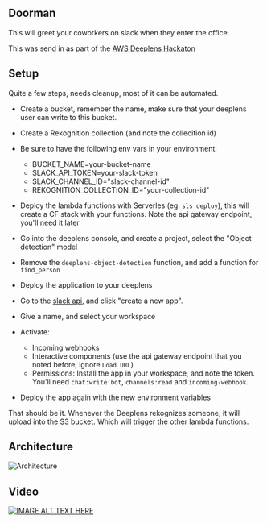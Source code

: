 Doorman
-------
This will greet your coworkers on slack when they enter the office.

This was send in as part of the [AWS Deeplens Hackaton](https://devpost.com/software/doorman-a1oh0e)


Setup
-----
Quite a few steps, needs cleanup, most of it can be automated.

- Create a bucket, remember the name, make sure that your deeplens user can write to this bucket.
- Create a Rekognition collection (and note the collecition id)
- Be sure to have the following env vars in your environment:
  - BUCKET_NAME=your-bucket-name
  - SLACK_API_TOKEN=your-slack-token
  - SLACK_CHANNEL_ID="slack-channel-id"
  - REKOGNITION_COLLECTION_ID="your-collection-id"

- Deploy the lambda functions with Serverles (eg: `sls deploy`), this will create a CF stack with your functions. Note the api gateway endpoint, you'll need it later

- Go into the deeplens console, and create a project, select the "Object detection" model
- Remove the `deeplens-object-detection` function, and add a function for `find_person`
- Deploy the application to your deeplens

- Go to the [slack api](https://api.slack.com/apps), and click "create a new app".
- Give a name, and select your workspace
- Activate:
  - Incoming webhooks
  - Interactive components (use the api gateway endpoint that you noted before, ignore `Load URL`)
  - Permissions: Install the app in your workspace, and note the token. You'll need `chat:write:bot`, `channels:read` and `incoming-webhook`.
- Deploy the app again with the new environment variables

That should be it. Whenever the Deeplens rekognizes someone, it will upload into the S3 bucket. Which will trigger the other lambda functions.

Architecture
------------
![Architecture](https://challengepost-s3-challengepost.netdna-ssl.com/photos/production/software_photos/000/602/534/datas/gallery.jpg)

Video
-----
[![IMAGE ALT TEXT HERE](https://img.youtube.com/vi/UXVD22jDbu8/0.jpg)](https://www.youtube.com/watch?v=UXVD22jDbu8)
